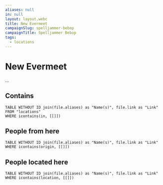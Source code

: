 ```yaml
---
aliases: null
in: null
layout: layout.webc
title: New Evermeet
campaignSlug: spelljammer-bebop
campaignTitle: Spelljammer Bebop
tags:
  - locations
---
```

# New Evermeet

...

## Contains
```dataview
TABLE WITHOUT ID join(file.aliases) as "Name(s)", file.link as "Link"
FROM "locations"
WHERE icontains(in, [[]])
```

## People from here

```dataview
TABLE WITHOUT ID join(file.aliases) as "Name(s)", file.link as "Link"
WHERE icontains(origin, [[]])
```

## People located here

```dataview
TABLE WITHOUT ID join(file.aliases) as "Name(s)", file.link as "Link"
WHERE icontains(location, [[]])
```
